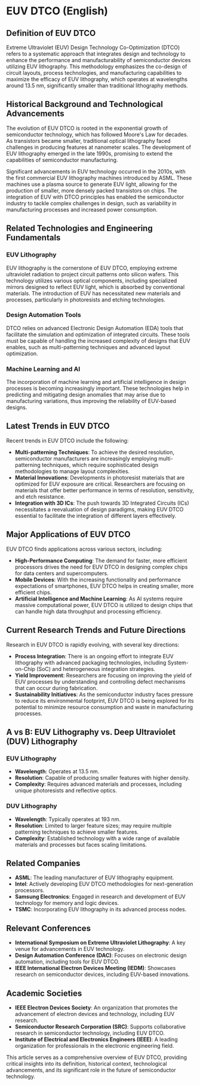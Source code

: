 # EUV DTCO (English)

## Definition of EUV DTCO

Extreme Ultraviolet (EUV) Design Technology Co-Optimization (DTCO) refers to a systematic approach that integrates design and technology to enhance the performance and manufacturability of semiconductor devices utilizing EUV lithography. This methodology emphasizes the co-design of circuit layouts, process technologies, and manufacturing capabilities to maximize the efficacy of EUV lithography, which operates at wavelengths around 13.5 nm, significantly smaller than traditional lithography methods.

## Historical Background and Technological Advancements

The evolution of EUV DTCO is rooted in the exponential growth of semiconductor technology, which has followed Moore's Law for decades. As transistors became smaller, traditional optical lithography faced challenges in producing features at nanometer scales. The development of EUV lithography emerged in the late 1990s, promising to extend the capabilities of semiconductor manufacturing.

Significant advancements in EUV technology occurred in the 2010s, with the first commercial EUV lithography machines introduced by ASML. These machines use a plasma source to generate EUV light, allowing for the production of smaller, more densely packed transistors on chips. The integration of EUV with DTCO principles has enabled the semiconductor industry to tackle complex challenges in design, such as variability in manufacturing processes and increased power consumption.

## Related Technologies and Engineering Fundamentals

### EUV Lithography

EUV lithography is the cornerstone of EUV DTCO, employing extreme ultraviolet radiation to project circuit patterns onto silicon wafers. This technology utilizes various optical components, including specialized mirrors designed to reflect EUV light, which is absorbed by conventional materials. The introduction of EUV has necessitated new materials and processes, particularly in photoresists and etching technologies.

### Design Automation Tools

DTCO relies on advanced Electronic Design Automation (EDA) tools that facilitate the simulation and optimization of integrated circuits. These tools must be capable of handling the increased complexity of designs that EUV enables, such as multi-patterning techniques and advanced layout optimization.

### Machine Learning and AI

The incorporation of machine learning and artificial intelligence in design processes is becoming increasingly important. These technologies help in predicting and mitigating design anomalies that may arise due to manufacturing variations, thus improving the reliability of EUV-based designs.

## Latest Trends in EUV DTCO

Recent trends in EUV DTCO include the following:

- **Multi-patterning Techniques**: To achieve the desired resolution, semiconductor manufacturers are increasingly employing multi-patterning techniques, which require sophisticated design methodologies to manage layout complexities.
- **Material Innovations**: Developments in photoresist materials that are optimized for EUV exposure are critical. Researchers are focusing on materials that offer better performance in terms of resolution, sensitivity, and etch resistance.
- **Integration with 3D ICs**: The push towards 3D Integrated Circuits (ICs) necessitates a reevaluation of design paradigms, making EUV DTCO essential to facilitate the integration of different layers effectively.

## Major Applications of EUV DTCO

EUV DTCO finds applications across various sectors, including:

- **High-Performance Computing**: The demand for faster, more efficient processors drives the need for EUV DTCO in designing complex chips for data centers and supercomputers.
- **Mobile Devices**: With the increasing functionality and performance expectations of smartphones, EUV DTCO helps in creating smaller, more efficient chips.
- **Artificial Intelligence and Machine Learning**: As AI systems require massive computational power, EUV DTCO is utilized to design chips that can handle high data throughput and processing efficiency.

## Current Research Trends and Future Directions

Research in EUV DTCO is rapidly evolving, with several key directions:

- **Process Integration**: There is an ongoing effort to integrate EUV lithography with advanced packaging technologies, including System-on-Chip (SoC) and heterogeneous integration strategies.
- **Yield Improvement**: Researchers are focusing on improving the yield of EUV processes by understanding and controlling defect mechanisms that can occur during fabrication.
- **Sustainability Initiatives**: As the semiconductor industry faces pressure to reduce its environmental footprint, EUV DTCO is being explored for its potential to minimize resource consumption and waste in manufacturing processes.

## A vs B: EUV Lithography vs. Deep Ultraviolet (DUV) Lithography

### EUV Lithography

- **Wavelength**: Operates at 13.5 nm.
- **Resolution**: Capable of producing smaller features with higher density.
- **Complexity**: Requires advanced materials and processes, including unique photoresists and reflective optics.

### DUV Lithography

- **Wavelength**: Typically operates at 193 nm.
- **Resolution**: Limited to larger feature sizes; may require multiple patterning techniques to achieve smaller features.
- **Complexity**: Established technology with a wide range of available materials and processes but faces scaling limitations.

## Related Companies

- **ASML**: The leading manufacturer of EUV lithography equipment.
- **Intel**: Actively developing EUV DTCO methodologies for next-generation processors.
- **Samsung Electronics**: Engaged in research and development of EUV technology for memory and logic devices.
- **TSMC**: Incorporating EUV lithography in its advanced process nodes.

## Relevant Conferences

- **International Symposium on Extreme Ultraviolet Lithography**: A key venue for advancements in EUV technology.
- **Design Automation Conference (DAC)**: Focuses on electronic design automation, including tools for EUV DTCO.
- **IEEE International Electron Devices Meeting (IEDM)**: Showcases research on semiconductor devices, including EUV-based innovations.

## Academic Societies

- **IEEE Electron Devices Society**: An organization that promotes the advancement of electron devices and technology, including EUV research.
- **Semiconductor Research Corporation (SRC)**: Supports collaborative research in semiconductor technology, including EUV DTCO.
- **Institute of Electrical and Electronics Engineers (IEEE)**: A leading organization for professionals in the electronic engineering field. 

This article serves as a comprehensive overview of EUV DTCO, providing critical insights into its definition, historical context, technological advancements, and its significant role in the future of semiconductor technology.